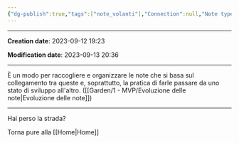 ```yaml
---
{"dg-publish":true,"tags":["note_volanti"],"Connection":null,"Note type":null,"permalink":"/garden/1-mvp/digital-garden/","dgPassFrontmatter":true}
---
```


---

**Creation date**: 2023-09-12 19:23 

**Modification date**: 2023-09-13 20:36

---

È un modo per raccogliere e organizzare le note che si basa sul collegamento tra queste e, soprattutto, la pratica di farle passare da uno stato di sviluppo all'altro. ([[Garden/1 - MVP/Evoluzione delle note\|Evoluzione delle note]])





---

Hai perso la strada?

Torna pure alla [[Home\|Home]]
